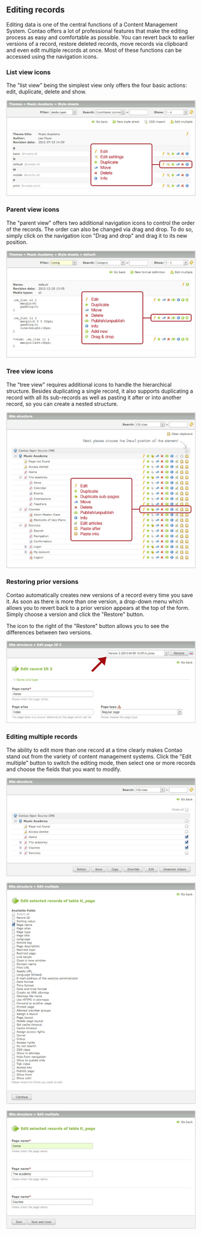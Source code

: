 ## Editing records

Editing data is one of the central functions of a Content Management System.
Contao offers a lot of professional features that make the editing process as
easy and comfortable as possible. You can revert back to earlier versions of a
record, restore deleted records, move records via clipboard and even edit
multiple records at once. Most of these functions can be accessed using the
navigation icons.


### List view icons

The "list view" being the simplest view only offers the four basic actions:
edit, duplicate, delete and show.

![](images/list-view-icons.jpg?raw=true)


### Parent view icons

The "parent view" offers two additional navigation icons to control the order of
the records. The order can also be changed via drag and drop. To do so, simply
click on the navigation icon "Drag and drop" and drag it to its new position.

![](images/parent-view-icons.jpg?raw=true)


### Tree view icons

The "tree view" requires additional icons to handle the hierarchical structure.
Besides duplicating a single record, it also supports duplicating a record with
all its sub-records as well as pasting it after or into another record, so you
can create a nested structure.

![](images/tree-view-icons.jpg?raw=true)


### Restoring prior versions

Contao automatically creates new versions of a record every time you save it. As
soon as there is more than one version, a drop-down menu which allows you to
revert back to a prior version appears at the top of the form. Simply choose a
version and click the "Restore" button.

The icon to the right of the "Restore" button allows you to see the differences
between two versions.

![](images/versioning.jpg?raw=true)


### Editing multiple records

The ability to edit more than one record at a time clearly makes Contao stand
out from the variety of content management systems. Click the "Edit multiple"
button to switch the editing mode, then select one or more records and choose
the fields that you want to modify.

![](images/select-multiple-records.jpg?raw=true)

![](images/select-fields-to-edit.jpg?raw=true)

![](images/edit-multiple-records.jpg?raw=true)
